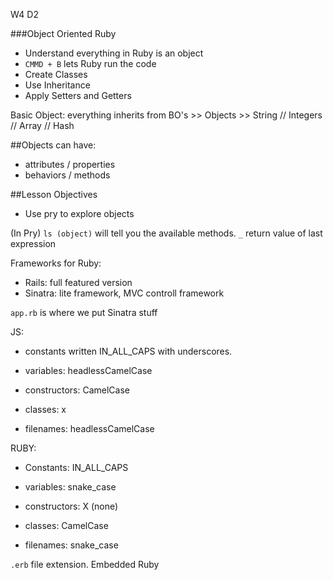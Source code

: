 W4 D2

###Object Oriented Ruby

- Understand everything in Ruby is an object
- `CMMD + B` lets Ruby run the code
- Create Classes
- Use Inheritance
- Apply Setters and Getters

Basic Object: everything inherits from BO's >>
Objects >>
String // Integers // Array // Hash

##Objects
can have:
- attributes / properties
- behaviors / methods

##Lesson Objectives
- Use pry to explore objects

(In Pry)
`ls (object)` will tell you the available methods.
`_` return value of last expression

Frameworks for Ruby:
- Rails: full featured version
- Sinatra: lite framework, MVC controll framework

`app.rb` is where we put Sinatra stuff

JS: 
- constants written IN_ALL_CAPS with underscores.

- variables: headlessCamelCase

- constructors: CamelCase

- classes: x

- filenames: headlessCamelCase

RUBY: 
- Constants: IN_ALL_CAPS

- variables: snake_case

- constructors: X (none)

- classes: CamelCase

- filenames: snake_case

`.erb` file extension.  Embedded Ruby

